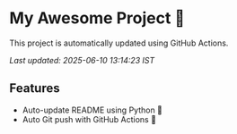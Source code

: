 # My Awesome Project 🚀

This project is automatically updated using GitHub Actions.

_Last updated: 2025-06-10 13:14:23 IST_

## Features
- Auto-update README using Python 🐍
- Auto Git push with GitHub Actions 🤖
